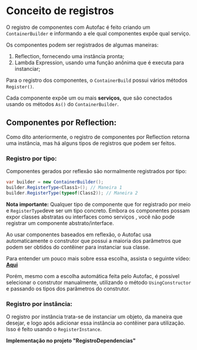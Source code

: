 ﻿# Conceito de registros

O registro de componentes com Autofac é feito criando um `ContainerBuilder` e informando a ele qual componentes expõe qual serviço.

Os componentes podem ser registrados de algumas maneiras:

1. Reflection, fornecendo uma instância pronta;
2. Lambda Expression, usando uma função anônima que é executa para instanciar;

Para o registro dos componentes, o `ContainerBuild` possui vários métodos `Register()`.

Cada componente expõe um ou mais **serviços,** que são conectados usando os métodos `As()` do `ContainerBuilder`.

## Componentes por Reflection:

Como dito anteriormente, o registro de componentes por Reflection retorna uma instância, mas há alguns tipos de registros que podem ser feitos.

### **Registro por tipo:**

Componentes gerados por reflexão são normalmente registrados por tipo:

```csharp
var builder = new ContainerBuilder();
builder.RegisterType<Class1>(); // Maneira 1
builder.RegisterType(typeof(Class2)); // Maneira 2
```

**Nota importante:** Qualquer tipo de componente que for registrado por meio e `RegisterType`deve ser um tipo concreto. Embora os componentes possam expor classes abstratas ou interfaces como serviços , você não pode registrar um componente abstrato/interface.

Ao usar componentes baseados em reflexão, o Autofac usa automaticamente o construtor que possui a maioria dos parâmetros que podem ser obtidos do contêiner para instanciar sua classe.

Para entender um pouco mais sobre essa escolha, assista o seguinte vídeo: [**Aqui**](https://youtu.be/i8ZKv-XjI5w)

Porém, mesmo com a escolha automática feita pelo Autofac,  é possível selecionar o construtor manualmente, utilizando o método `UsingConstructor` e passando os tipos dos parâmetros do construtor.

### Registro por instância:

O registro por instância trata-se de instanciar um objeto, da maneira que desejar, e logo após adicionar essa instância ao contêiner para utilização. Isso é feito usando o `RegisterInstance`.


**Implementação no projeto "RegistroDependencias"**